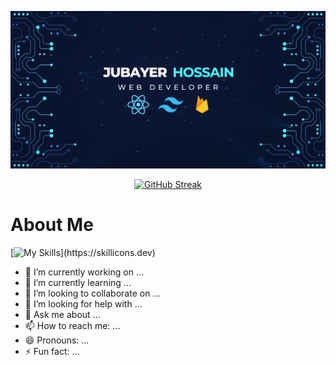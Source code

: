 ![My Image](Jubayer.png)

<p align="center">
    <a href="https://git.io/streak-stats"><img src="https://github-readme-streak-stats.herokuapp.com?user=jubayer3112&theme=algolia&card_width=500" alt="GitHub Streak" /></a>
</p>

# About Me
[![My Skills](https://skillicons.dev/icons?i=js,html,css,bootstrap,firebase,github,wordpress,mongodb,express,react,nodejs,tailwind,)](https://skillicons.dev)

- 🔭 I’m currently working on ...
- 🌱 I’m currently learning ...
- 👯 I’m looking to collaborate on ...
- 🤔 I’m looking for help with ...
- 💬 Ask me about ...
- 📫 How to reach me: ...
- 😄 Pronouns: ...
- ⚡ Fun fact: ...
